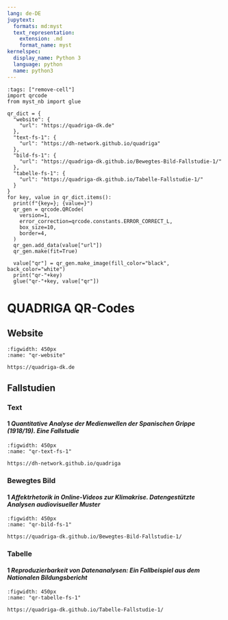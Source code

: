 ```yaml
---
lang: de-DE
jupytext:
  formats: md:myst
  text_representation:
    extension: .md
    format_name: myst
kernelspec:
  display_name: Python 3
  language: python
  name: python3
---
```

```{code-cell}
:tags: ["remove-cell"]
import qrcode
from myst_nb import glue

qr_dict = {
  "website": {
    "url": "https://quadriga-dk.de"
  },
  "text-fs-1": {
    "url": "https://dh-network.github.io/quadriga"
  },
  "bild-fs-1": {
    "url": "https://quadriga-dk.github.io/Bewegtes-Bild-Fallstudie-1/"
  },
  "tabelle-fs-1": {
    "url": "https://quadriga-dk.github.io/Tabelle-Fallstudie-1/"
  }
}
for key, value in qr_dict.items():
  print(f"{key=}; {value=}")
  qr_gen = qrcode.QRCode(
    version=1,
    error_correction=qrcode.constants.ERROR_CORRECT_L,
    box_size=10,
    border=4,
  )
  qr_gen.add_data(value["url"])
  qr_gen.make(fit=True)

  value["qr"] = qr_gen.make_image(fill_color="black", back_color="white")
  print("qr-"+key)
  glue("qr-"+key, value["qr"])
```
# QUADRIGA QR-Codes

## Website
```{glue:figure} qr-website
:figwidth: 450px
:name: "qr-website"

https://quadriga-dk.de
```

## Fallstudien

### Text

#### 1 _Quantitative Analyse der Medienwellen der Spanischen Grippe (1918/19). Eine Fallstudie_
```{glue:figure} qr-text-fs-1
:figwidth: 450px
:name: "qr-text-fs-1"

https://dh-network.github.io/quadriga
```

### Bewegtes Bild
#### 1 _Affektrhetorik in Online-Videos zur Klimakrise. Datengestützte Analysen audiovisueller Muster_
```{glue:figure} qr-bild-fs-1
:figwidth: 450px
:name: "qr-bild-fs-1"

https://quadriga-dk.github.io/Bewegtes-Bild-Fallstudie-1/
```

### Tabelle
#### 1 _Reproduzierbarkeit von Datenanalysen: Ein Fallbeispiel aus dem Nationalen Bildungsbericht_
```{glue:figure} qr-tabelle-fs-1
:figwidth: 450px
:name: "qr-tabelle-fs-1"

https://quadriga-dk.github.io/Tabelle-Fallstudie-1/
```